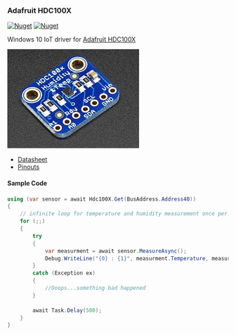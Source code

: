 ### Adafruit HDC100X

[![Nuget](https://img.shields.io/nuget/v/WindowsIoTCore.Drivers.Hdc100X.svg)](https://www.nuget.org/packages/WindowsIoTCore.Drivers.Hdc100X/) 
[![Nuget](https://img.shields.io/nuget/dt/WindowsIoTCore.Drivers.Hdc100X.svg)](https://www.nuget.org/packages/WindowsIoTCore.Drivers.Hdc100X/)

Windows 10 IoT driver for [Adafruit HDC100X](https://learn.adafruit.com/adafruit-hdc1008-temperature-and-humidity-sensor-breakout/overview)

![HDC1008 image](https://raw.githubusercontent.com/stormy-ua/WindowsIoTCore.Drivers/master/Hdc100x/Images/Hdc1008.jpg)

- [Datasheet](http://www.adafruit.com/datasheets/hdc1008.pdf)
- [Pinouts](https://learn.adafruit.com/adafruit-hdc1008-temperature-and-humidity-sensor-breakout/pinouts)

#### Sample Code

```csharp
using (var sensor = await Hdc100X.Get(BusAddress.Address40))
{
    // infinite loop for temperature and humidity measurement once per 500 ms
    for (;;)
    {
        try
        {
            var measurment = await sensor.MeasureAsync();
            Debug.WriteLine("{0} : {1}", measurment.Temperature, measurment.Humidity);
        }
        catch (Exception ex)
        {
            //Ooops...something bad happened
        }

        await Task.Delay(500);
    }
}
```
